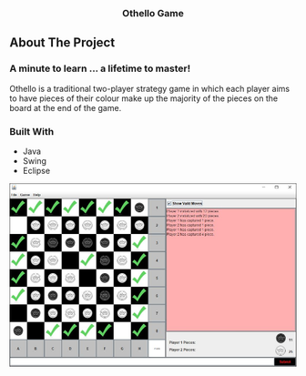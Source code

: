 <div id="top"></div>
<!-- PROJECT LOGO -->
<br />


  <h3 align="center">Othello Game</h3>

<!-- ABOUT THE PROJECT -->
## About The Project
### A minute to learn ... a lifetime to master!

Othello is a traditional two-player strategy game in which each player aims to have pieces of their colour make up the majority of the pieces on the board at the end of the game.

### Built With
* Java 
* Swing
* Eclipse 

<p align="center">
  <img src="othello.JPG" />
</p>

